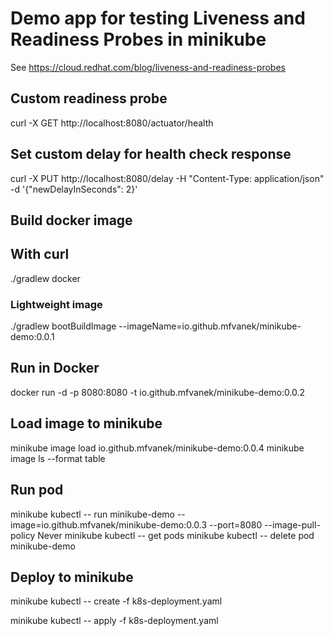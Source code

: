 # Demo app for testing Liveness and Readiness Probes in minikube
See https://cloud.redhat.com/blog/liveness-and-readiness-probes

## Custom readiness probe
curl -X GET http://localhost:8080/actuator/health

## Set custom delay for health check response
curl -X PUT http://localhost:8080/delay -H "Content-Type: application/json" -d '{"newDelayInSeconds": 2}'

## Build docker image
## With curl
./gradlew docker

### Lightweight image
./gradlew bootBuildImage --imageName=io.github.mfvanek/minikube-demo:0.0.1

## Run in Docker
docker run -d -p 8080:8080 -t io.github.mfvanek/minikube-demo:0.0.2

## Load image to minikube
minikube image load io.github.mfvanek/minikube-demo:0.0.4
minikube image ls --format table

## Run pod 
minikube kubectl -- run minikube-demo --image=io.github.mfvanek/minikube-demo:0.0.3 --port=8080 --image-pull-policy Never
minikube kubectl -- get pods
minikube kubectl -- delete pod minikube-demo

## Deploy to minikube
minikube kubectl -- create -f k8s-deployment.yaml

minikube kubectl -- apply -f k8s-deployment.yaml
